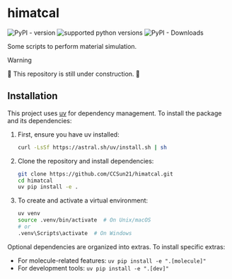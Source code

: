 # himatcal

![PyPI - version](https://img.shields.io/pypi/v/himatcal)
![supported python versions](https://img.shields.io/pypi/pyversions/himatcal)
![PyPI - Downloads](https://img.shields.io/pypi/dd/himatcal)

Some scripts to perform material simulation.

> [!WARNING]
> 🚧 This repository is still under construction. 🚧

## Installation

This project uses [uv](https://github.com/astral-sh/uv) for dependency management. To install the package and its dependencies:

1. First, ensure you have uv installed:

   ```bash
   curl -LsSf https://astral.sh/uv/install.sh | sh
   ```

2. Clone the repository and install dependencies:

   ```bash
   git clone https://github.com/CCSun21/himatcal.git
   cd himatcal
   uv pip install -e .
   ```

3. To create and activate a virtual environment:
   ```bash
   uv venv
   source .venv/bin/activate  # On Unix/macOS
   # or
   .venv\Scripts\activate  # On Windows
   ```

Optional dependencies are organized into extras. To install specific extras:

- For molecule-related features: `uv pip install -e ".[molecule]"`
- For development tools: `uv pip install -e ".[dev]"`
